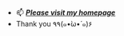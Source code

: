 
- 📫 [__*Please visit my homepage*__](https://amandasunnn.github.io/)
- Thank you ٩۹(๑•̀ω•́ ๑)۶
<!---
Amandasunnn/Amandasunnn is a ✨ special ✨ repository because its `README.md` (this file) appears on your GitHub profile.
You can click the Preview link to take a look at your changes.
--->
